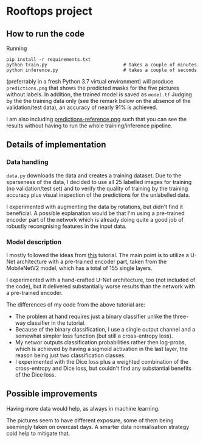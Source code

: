 # Rooftops project

## How to run the code

Running

```
pip install -r requirements.txt
python train.py                            # takes a couple of minutes
python inference.py                        # takes a couple of seconds
```

(preferrably in a fresh Python 3.7 virtual environment) will produce
`predictions.png` that shows the predicted masks for the five pictures
without labels. In addition, the trained model is saved as `model.tf`
Judging by the the training data only (see the remark below on the
absence of the validation/test data), an accuracy of nearly 91% is
achieved.

I am also including
[predictions-reference.png](predictions-reference.png) such that you
can see the results without having to run the whole training/inference
pipeline.

## Details of implementation

### Data handling

`data.py` downloads the data and creates a training dataset. Due to
the sparseness of the data, I decided to use all 25 labelled images
for training (no validation/test set) and to verify the quality of
training by the training accuracy plus visual inspection of the
predictions for the unlabelled data.

I experimented with augmenting the data by rotations, but didn't find
it beneficial. A possible explanation would be that I'm using a
pre-trained encoder part of the network which is already doing quite a
good job of robustly recongnising features in the input data.

### Model description

I mostly followed the ideas from
[this](https://www.tensorflow.org/tutorials/images/segmentation)
tutorial. The main point is to utilize a U-Net architecture with a
pre-trained encoder part, taken from the MobileNetV2 model, which has
a total of 155 single layers.

I experimented with a hand-crafted U-Net architecture, too (not
included of the code), but it delivered substantially worse results
than the network with a pre-trained encoder.

The differences of my code from the above tutorial are:

- The problem at hand requires just a binary classifier unlike the
  three-way classifier in the tutorial.
- Because of the binary classification, I use a single output channel
  and a somewhat simpler loss function (but still a cross-entropy
  loss).
- My networ outputs classification probabilities rather then
  log-probs, which is achieved by having a sigmoid activation in the
  last layer, the reason being just two classification classes.
- I experimented with the Dice loss plus a weighted combination of the
  cross-entropy and Dice loss, but couldn't find any substantial
  benefits of the Dice loss.

## Possible improvements

Having more data would help, as always in machine learning.

The pictures seem to have different exposure, some of them being
seemingly taken on overcast days. A smarter data normalisation strategy
cold help to mitigate that.

